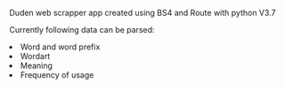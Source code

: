 Duden web scrapper app created using BS4 and Route with python V3.7

Currently following data can be parsed:
  <li>Word and word prefix
  <li>Wordart
  <li>Meaning
  <li>Frequency of usage
